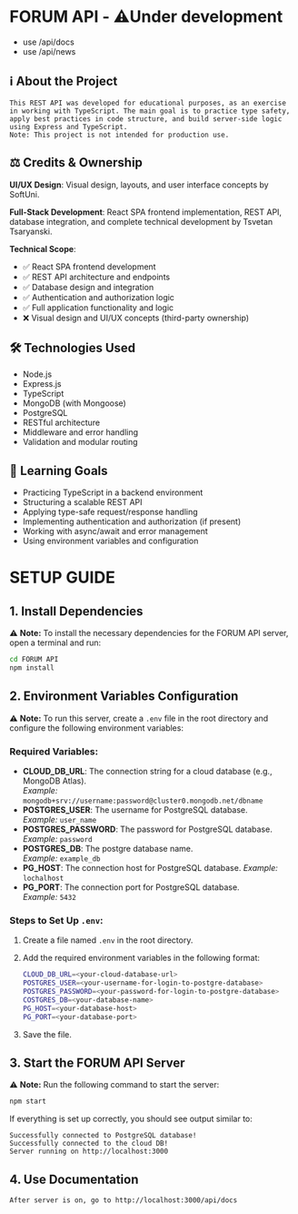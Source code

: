 # FORUM API - ⚠️Under development

- use /api/docs
- use /api/news

## ℹ️ About the Project

    This REST API was developed for educational purposes, as an exercise in working with TypeScript. The main goal is to practice type safety, apply best practices in code structure, and build server-side logic using Express and TypeScript.
    Note: This project is not intended for production use.

## ⚖️ Credits & Ownership

**UI/UX Design**: Visual design, layouts, and user interface concepts by SoftUni.

**Full-Stack Development**: React SPA frontend implementation, REST API, database integration, and complete technical development by Tsvetan Tsaryanski.

**Technical Scope**:

- ✅ React SPA frontend development
- ✅ REST API architecture and endpoints
- ✅ Database design and integration
- ✅ Authentication and authorization logic
- ✅ Full application functionality and logic
- ❌ Visual design and UI/UX concepts (third-party ownership)

## 🛠️ Technologies Used

- Node.js
- Express.js
- TypeScript
- MongoDB (with Mongoose)
- PostgreSQL
- RESTful architecture
- Middleware and error handling
- Validation and modular routing

## 🎯 Learning Goals

- Practicing TypeScript in a backend environment
- Structuring a scalable REST API
- Applying type-safe request/response handling
- Implementing authentication and authorization (if present)
- Working with async/await and error management
- Using environment variables and configuration

# SETUP GUIDE

## 1. Install Dependencies

⚠️ **Note:** To install the necessary dependencies for the FORUM API server, open a terminal and run:

```sh
cd FORUM API
npm install
```

## 2. Environment Variables Configuration

⚠️ **Note:** To run this server, create a `.env` file in the root directory and configure the following environment variables:

### Required Variables:

- **CLOUD_DB_URL**: The connection string for a cloud database (e.g., MongoDB Atlas).  
  _Example:_ `mongodb+srv://username:password@cluster0.mongodb.net/dbname`
- **POSTGRES_USER**: The username for PostgreSQL database.  
  _Example:_ `user_name`
- **POSTGRES_PASSWORD**: The password for PostgreSQL database.  
  _Example:_ `password`
- **POSTGRES_DB**: The postgre database name.  
  _Example:_ `example_db`
- **PG_HOST**: The connection host for PostgreSQL database.
  _Example:_ `lochalhost`
- **PG_PORT**: The connection port for PostgreSQL database.  
  _Example:_ `5432`

### Steps to Set Up `.env`:

1. Create a file named `.env` in the root directory.
2. Add the required environment variables in the following format:

    ```sh
    CLOUD_DB_URL=<your-cloud-database-url>
    POSTGRES_USER=<your-username-for-login-to-postgre-database>
    POSTGRES_PASSWORD=<your-password-for-login-to-postgre-database>
    COSTGRES_DB=<your-database-name>
    PG_HOST=<your-database-host>
    PG_PORT=<your-database-port>
    ```

3. Save the file.

## 3. Start the FORUM API Server

⚠️ **Note:** Run the following command to start the server:

```sh
npm start
```

If everything is set up correctly, you should see output similar to:

```
Successfully connected to PostgreSQL database!
Successfully connected to the cloud DB!
Server running on http://localhost:3000
```

## 4. Use Documentation

```
After server is on, go to http://localhost:3000/api/docs
```
